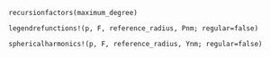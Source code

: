 ```@docs
recursionfactors(maximum_degree)
```

```@docs
legendrefunctions!(p, F, reference_radius, Pnm; regular=false)
```

```@docs
sphericalharmonics!(p, F, reference_radius, Ynm; regular=false)
```
